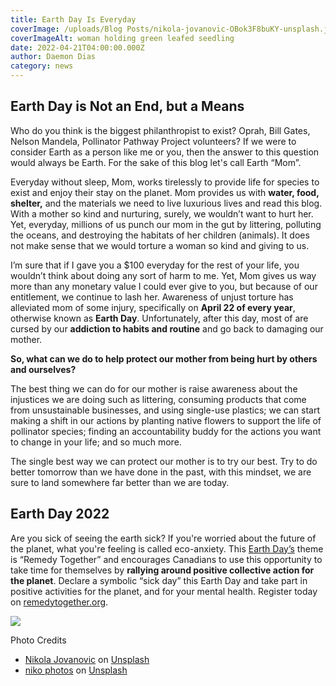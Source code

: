 ```yaml
---
title: Earth Day Is Everyday
coverImage: /uploads/Blog Posts/nikola-jovanovic-OBok3F8buKY-unsplash.jpeg
coverImageAlt: woman holding green leafed seedling
date: 2022-04-21T04:00:00.000Z
author: Daemon Dias
category: news
---
```


## Earth Day is Not an End, but a Means

Who do you think is the biggest philanthropist to exist? Oprah, Bill Gates, Nelson Mandela, Pollinator Pathway Project volunteers? If we were to consider Earth as a person like me or you, then the answer to this question would always be Earth. For the sake of this blog let's call Earth “Mom”.

Everyday without sleep, Mom, works tirelessly to provide life for species to exist and enjoy their stay on the planet. Mom provides us with **water, food, shelter,** and the materials we need to live luxurious lives and read this blog. With a mother so kind and nurturing, surely, we wouldn’t want to hurt her. Yet, everyday, millions of us punch our mom in the gut by littering, polluting the oceans, and destroying the habitats of her children (animals). It does not make sense that we would torture a woman so kind and giving to us.

I’m sure that if I gave you a $100 everyday for the rest of your life, you wouldn’t think about doing any sort of harm to me. Yet, Mom gives us way more than any monetary value I could ever give to you, but because of our entitlement, we continue to lash her. Awareness of unjust torture has alleviated mom of some injury, specifically on **April 22 of every year**, otherwise known as **Earth Day**. Unfortunately, after this day, most of are cursed by our **addiction to habits and routine** and go back to damaging our mother.

**So, what can we do to help protect our mother from being hurt by others and ourselves?**

The best thing we can do for our mother is raise awareness about the injustices we are doing such as littering, consuming products that come from unsustainable businesses, and using single-use plastics; we can start making a shift in our actions by planting native flowers to support the life of pollinator species; finding an accountability buddy for the actions you want to change in your life; and so much more.

The single best way we can protect our mother is to try our best. Try to do better tomorrow than we have done in the past, with this mindset, we are sure to land somewhere far better than we are today.

## Earth Day 2022

Are you sick of seeing the earth sick? If you're worried about the future of the planet, what you're feeling is called eco-anxiety. This [Earth Day’s](http://earthday.ca/) theme is “Remedy Together” and encourages Canadians to use this opportunity to take time for themselves by **rallying around positive collective action for the planet**. Declare a symbolic “sick day” this Earth Day and take part in positive activities for the planet, and for your mental health. Register today on [remedytogether.org](https://earthday.ca/april-22/campaign/remedy-together/).

![](</uploads/Blog Posts/niko-photos-tGTVxeOr_Rs-unsplash.jpeg>)

Photo Credits

* [Nikola Jovanovic](https://unsplash.com/@danteov_seen?utm_content=creditCopyText\&utm_medium=referral\&utm_source=unsplash) on [Unsplash](https://unsplash.com/photos/woman-holding-green-leafed-seedling-OBok3F8buKY?utm_content=creditCopyText\&utm_medium=referral\&utm_source=unsplash)
* [niko photos](https://unsplash.com/@niko_photos?utm_content=creditCopyText\&utm_medium=referral\&utm_source=unsplash) on [Unsplash](https://unsplash.com/photos/green-leaf-tree-under-blue-sky-tGTVxeOr_Rs?utm_content=creditCopyText\&utm_medium=referral\&utm_source=unsplash)
